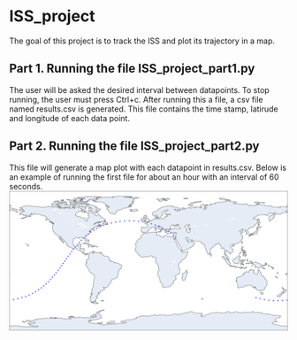 # ISS_project

The goal of this project is to track the ISS and plot its trajectory in a map.

## Part 1. Running the file ISS_project_part1.py
The user will be asked the desired interval between datapoints. To stop running, the user must press Ctrl+c. After running this a file, a csv file named results.csv is generated. This file contains the time stamp, latirude and longitude of each data point.

## Part 2. Running the file ISS_project_part2.py
This file will generate a map plot with each datapoint in results.csv. Below is an example of running the first file for about an hour with an interval of 60 seconds.
![](map.png)
